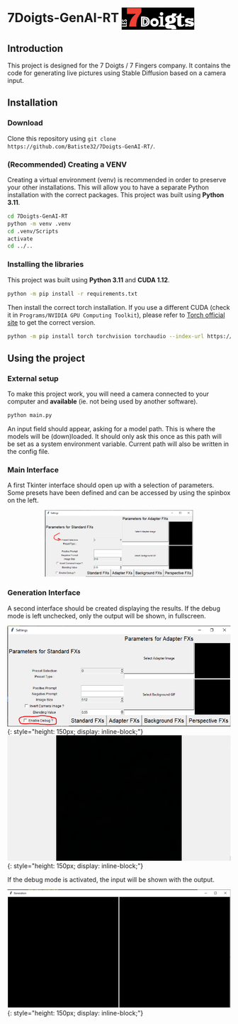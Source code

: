 ﻿# 7Doigts-GenAI-RT <img src="/assets/Lab7_BlancRouge.png" alt="Logo for the 7 Fingers" height="50" style="vertical-align: middle;"/>

## Introduction

This project is designed for the 7 Doigts / 7 Fingers company.
It contains the code for generating live pictures using Stable Diffusion based on a camera input.

## Installation

### Download

Clone this repository using `git clone https://github.com/Batiste32/7Doigts-GenAI-RT/`.

### (Recommended) Creating a VENV

Creating a virtual environment (venv) is recommended in order to preserve your other installations.
This will allow you to have a separate Python installation with the correct packages.
This project was built using **Python 3.11**.

```bash
cd 7Doigts-GenAI-RT
python -m venv .venv
cd .venv/Scripts
activate
cd ../..
```

### Installing the libraries

This project was built using **Python 3.11** and **CUDA 1.12**.

```bash
python -m pip install -r requirements.txt
```

Then install the correct torch installation. If you use a different CUDA (check it in `Programs/NVIDIA GPU Computing Toolkit`), please refer to [Torch official site](https://pytorch.org/get-started/locally/) to get the correct version.

```bash
python -m pip install torch torchvision torchaudio --index-url https://download.pytorch.org/whl/cu121
```

## Using the project

### External setup

To make this project work, you will need a camera connected to your computer and **available**
(ie. not being used by another software).

```bash
python main.py
```

An input field should appear, asking for a model path. This is where the models will be (down)loaded. It should only ask this once as this path will be set as a system environment variable. Current path will also be written in the config file.

### Main Interface

A first Tkinter interface should open up with a selection of parameters.
Some presets have been defined and can be accessed by using the spinbox on the left.

<p align="center">
    <img src="/assets/screen-preset.PNG" alt="Location of the preset selection button" height="150"/>
</p>

### Generation Interface

A second interface should be created displaying the results.
If the debug mode is left unchecked, only the output will be shown, in fullscreen.

![Location of the debug checkbox](/assets/screen-debug.png){: style="height: 150px; display: inline-block;"} ![Preview of the output](/assets/screen-preview.png){: style="height: 150px; display: inline-block;"}

If the debug mode is activated, the input will be shown with the output.

![Preview in debug mode](/assets/screen-preview-debug.png){: style="height: 150px; display: inline-block;"}
